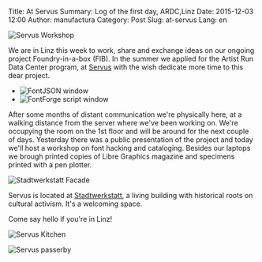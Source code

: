 Title: At Servus
Summary: Log of the first day, ARDC,Linz
Date: 2015-12-03 12:00
Author: manufactura
Category: Post
Slug: at-servus
Lang: en

![Servus Workshop](http://media.manufacturaindependente.org/posts/servus_ardc_workshop.jpg)

We are in Linz this week to work, share and exchange ideas on our ongoing  project Foundry-in-a-box (FIB). In the summer we applied for the Artist Run Data Center program, at [Servus](http://core.servus.at) with the wish dedicate more time to this dear project.

<ul class="small-block-grid-2">
  <li><img src="http://media.manufacturaindependente.org/posts/servus_ardc_fontjson.jpg" alt="FontJSON window"></li>
  <li><img src="http://media.manufacturaindependente.org/posts/servus_ardc_fontforge-script.jpg" alt="FontForge script window"></li>
</ul>

After some months of distant communication we're physically here, at a walking distance from the server where we've been working on.
We're occupying the room on the 1st floor and will be around for the next couple of days. Yesterday there was a public presentation of the project and today we'll host a workshop on font hacking and cataloging. Besides our laptops we brough printed copies of Libre Graphics magazine and specimens printed with a pen plotter.

![Stadtwerkstatt Facade](http://media.manufacturaindependente.org/posts/servus_ardc_facade.jpg)

Servus is located at [Stadtwerkstatt](https://en.wikipedia.org/wiki/Stadtwerkstatt), a living building with historical roots on cultural activism. It's a welcoming space.

Come say hello if you're in Linz!

![Servus Kitchen](http://media.manufacturaindependente.org/posts/servus_ardc_kitchen.jpg)

![Servus passerby](http://media.manufacturaindependente.org/posts/servus_ardc_dog.jpg)

